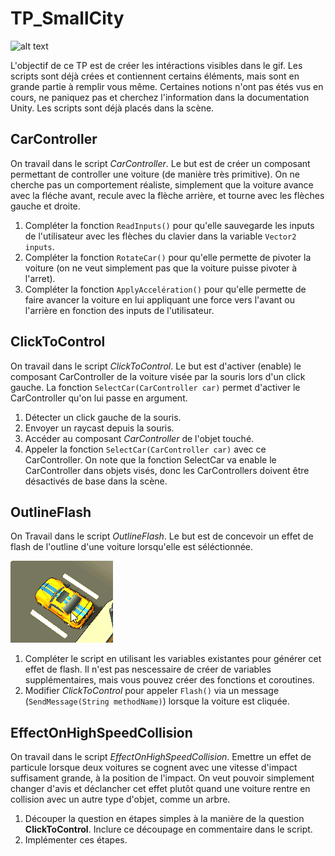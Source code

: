 ﻿# TP_SmallCity

![alt text](SmallCity_Demo.gif "Resultat")

L'objectif de ce TP est de créer les intéractions visibles dans le gif. Les scripts sont déjà crées et contiennent certains éléments, mais sont en grande partie à remplir vous même.
Certaines notions n'ont pas étés vus en cours, ne paniquez pas et cherchez l'information dans la documentation Unity.
Les scripts sont déjà placés dans la scène.

## CarController

On travail dans le script *CarController*. Le but est de créer un composant permettant de controller une voiture (de manière très primitive). On ne cherche pas un comportement réaliste, simplement que la voiture avance avec la fléche avant, recule avec la flèche arrière, et tourne avec les flèches gauche et droite.
1. Compléter la fonction `ReadInputs()` pour qu'elle sauvegarde les inputs de l'utilisateur avec les flèches du clavier dans la variable `Vector2 inputs`.
2. Compléter la fonction `RotateCar()` pour qu'elle permette de pivoter la voiture (on ne veut simplement pas que la voiture puisse pivoter à l'arret).
3. Compléter la fonction `ApplyAccelération()` pour qu'elle permette de faire avancer la voiture en lui appliquant une force vers l'avant ou l'arrière en fonction des inputs de l'utilisateur.

## ClickToControl

On travail dans le script *ClickToControl*. Le but est d'activer (enable) le composant CarController de la voiture visée par la souris lors d'un click gauche. La fonction `SelectCar(CarController car)` permet d'activer le CarController qu'on lui passe en argument.
1. Détecter un click gauche de la souris.
2. Envoyer un raycast depuis la souris.
3. Accéder au composant *CarController* de l'objet touché.
4. Appeler la fonction `SelectCar(CarController car)` avec ce CarController.
On note que la fonction SelectCar va enable le CarController dans objets visés, donc les CarControllers doivent être désactivés de base dans la scène.

## OutlineFlash

On Travail dans le script *OutlineFlash*. Le but est de concevoir un effet de flash de l'outline d'une voiture lorsqu'elle est séléctionnée.

![alt text](SmallCity_Flash.gif "Flash")

1. Compléter le script en utilisant les variables existantes pour générer cet effet de flash. Il n'est pas nescessaire de créer de variables supplémentaires, mais vous pouvez créer des fonctions et coroutines.
2. Modifier *ClickToControl* pour appeler `Flash()` via un message (`SendMessage(String methodName)`) lorsque la voiture est cliquée.

## EffectOnHighSpeedCollision

On travail dans le script *EffectOnHighSpeedCollision*.
Emettre un effet de particule lorsque deux voitures se cognent avec une vitesse d'impact suffisament grande, à la position de l'impact. On veut pouvoir simplement changer d'avis et déclancher cet effet plutôt quand une voiture rentre en collision avec un autre type d'objet, comme un arbre.
1. Découper la question en étapes simples à la manière de la question **ClickToControl**. Inclure ce découpage en commentaire dans le script.
2. Implémenter ces étapes.
